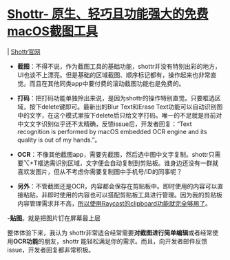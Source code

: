 # [Shottr- 原生、轻巧且功能强大的免费macOS截图工具](https://github.com/geoqiao/gitblog/issues/12)

| [Shottr官网](https://shottr.cc/)

- **截图**：不得不说，作为截图工具的基础功能，shottr并没有特别出彩的地方，UI也谈不上漂亮。但是基础的区域截图、顺序标记都有，操作起来也非常直觉。而且在其他同类app中要付费的滚动截图功能也是免费的。

- **打码**：把打码功能单独拎出来说，是因为shottr的操作特别直觉。只要框选区域，按下delete键即可。最新出的Blur Text和Erase Text功能可以自动识别图中的文字，在这个模式里按下delete后只给文字打码。唯一的不足就是目前对中文文字识别似乎还不太精确，反馈issue后，开发者回复：“Text recognition is performed by macOS embedded OCR engine and its quality is out of my hands.”。

- **OCR**：不像其他截图app，需要先截图，然后选中图中文字复制。shottr只需要⌥+T框选需识别区域，文字便会自动复制到剪贴板。谁身边还没有一群就喜欢发图片，但从不考虑你需要复制图中手机号/ID的同事呢？

- **另外**：不管截图还是OCR，内容都会保存在剪贴板中。即时使用的内容可以直接粘贴，非即时使用的内容也可以搭配剪贴板工具进行管理。因为我的剪贴板内容管理需求并不高，[所以使用Raycast的clipboard功能就完全够用了](https://telegra.ph/%E4%B8%BA%E4%BB%80%E4%B9%88%E6%88%91%E7%94%A8raycast%E6%9B%BF%E4%BB%A3%E4%BA%86alfred-07-17)。

-**贴图**。就是把图片钉在屏幕最上层

整体体验下来，我认为 shottr非常适合经常需要**对截图进行简单编辑**或者经常使用**OCR功能**的朋友，shottr 能轻松满足你的需求。而且，向开发者邮件反馈issue，开发者回复都非常积极。